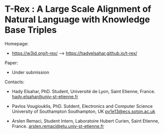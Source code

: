 T-Rex : A Large Scale Alignment of Natural Language with Knowledge Base Triples
===

Homepage:
* https://w3id.org/t-rex/ --> https://hadyelsahar.github.io/t-rex/

Paper:
* Under submission


Contacts: 
* Hady Elsahar, PhD. Student, Université de Lyon, Saint Etienne, France. hady.elsahar@univ-st-etienne.fr

* Pavlos Vougiouklis, PhD. Sutdent, Electronics and Computer Science University of Southampton Southampton, UK pv1e13@ecs.soton.ac.uk

* Arslen Remaci, Student Intern, Laboratoire Hubert Curien, Saint Etienne, France.  arslen.remaci@etu.univ-st-etienne.fr



